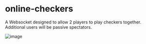 # online-checkers
A Websocket designed to allow 2 players to play checkers together. Additional users will be passive spectators.

![image](https://github.com/GTatertots/online-checkers/assets/112660424/9bbd092d-9539-4c80-9c2b-8f103cde43af)
